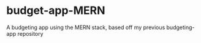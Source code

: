 # budget-app-MERN
A budgeting app using the MERN stack, based off my previous budgeting-app repository
